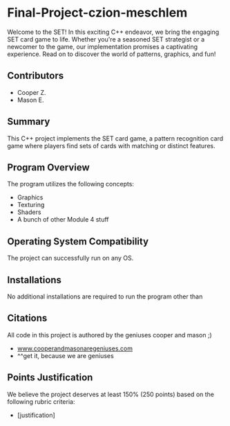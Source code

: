 # Final-Project-czion-meschlem
Welcome to the SET! In this exciting C++ endeavor, we bring the engaging SET card game to life. 
Whether you're a seasoned SET strategist or a newcomer to the game, our implementation promises a captivating experience. Read on to discover the world of patterns, graphics, and fun!


## Contributors
- Cooper Z.
- Mason E.


## Summary
This C++ project implements the SET card game, a pattern recognition card game where players find sets of cards with matching or distinct features.

## Program Overview
The program utilizes the following concepts:
- Graphics
- Texturing
- Shaders
- A bunch of other Module 4 stuff

## Operating System Compatibility
The project can successfully run on any OS.

## Installations
No additional installations are required to run the program other than 

## Citations
All code in this project is authored by the geniuses cooper and mason ;)
- www.cooperandmasonaregeniuses.com
- ^^get it, because we are geniuses

## Points Justification
We believe the project deserves at least 150% (250 points) based on the following rubric criteria:
- [justification]

